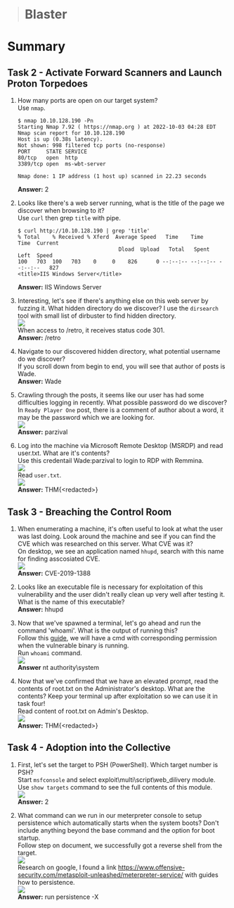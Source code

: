 > # Blaster 

# Summary

## Task 2 - Activate Forward Scanners and Launch Proton Torpedoes
1. How many ports are open on our target system?<br>
    Use `nmap`.<br>
    ```
    $ nmap 10.10.128.190 -Pn  
    Starting Nmap 7.92 ( https://nmap.org ) at 2022-10-03 04:28 EDT
    Nmap scan report for 10.10.128.190
    Host is up (0.38s latency).
    Not shown: 998 filtered tcp ports (no-response)
    PORT     STATE SERVICE
    80/tcp   open  http
    3389/tcp open  ms-wbt-server

    Nmap done: 1 IP address (1 host up) scanned in 22.23 seconds
    ```
    **Answer:** 2

1. Looks like there's a web server running, what is the title of the page we discover when browsing to it?<br>
    Use `curl` then grep `title` with pipe.<br>
    ```
    $ curl http://10.10.128.190 | grep 'title'
    % Total    % Received % Xferd  Average Speed   Time    Time     Time  Current
                                    Dload  Upload   Total   Spent    Left  Speed
    100   703  100   703    0     0    826      0 --:--:-- --:--:-- --:--:--   827
    <title>IIS Windows Server</title>
    ```
    **Answer:** IIS Windows Server

1. Interesting, let's see if there's anything else on this web server by fuzzing it. What hidden directory do we discover?<bt>
    I use the `dirsearch` tool with small list of dirbuster to find hidden directory.<br>
    ![](images/1.png)<br>
    When access to /retro, it receives status code 301.<br>
    **Answer:** /retro

1. Navigate to our discovered hidden directory, what potential username do we discover?<br>
    If you scroll down from begin to end, you will see that author of posts is Wade.<br>
    **Answer:** Wade

1. Crawling through the posts, it seems like our user has had some difficulties logging in recently. What possible password do we discover?<br>
    In `Ready Player One` post, there is a comment of author about a word, it may be the password which we are looking for.<br>
    ![](images/2.png)<br>
    **Answer:** parzival

1. Log into the machine via Microsoft Remote Desktop (MSRDP) and read user.txt. What are it's contents?<br>
    Use this credentail Wade:parzival to login to RDP with Remmina.<br>
    ![](images/3.png)<br>
    Read `user.txt`.<br>
    ![](images/4.png)<br>
    **Answer:** THM{\<redacted>}

## Task 3 - Breaching the Control Room
1. When enumerating a machine, it's often useful to look at what the user was last doing. Look around the machine and see if you can find the CVE which was researched on this server. What CVE was it?<br>
    On desktop, we see an application named `hhupd`, search with this name for finding asscosiated CVE.<br>
    ![](images/5.png)<br>
    **Answer:** CVE-2019-1388

1. Looks like an executable file is necessary for exploitation of this vulnerability and the user didn't really clean up very well after testing it. What is the name of this executable?<br>
    **Answer:** hhupd

1. Now that we've spawned a terminal, let's go ahead and run the command 'whoami'. What is the output of running this?<br>
    Follow this [guide](https://www.youtube.com/watch?v=0ULr7oh6TDI&themeRefresh=1), we will have a cmd with corresponding permission when the vulnerable binary is running.<br>
    Run `whoami` command.<br>
    ![](images/6.png)<br>
    **Answer** nt authority\system

1. Now that we've confirmed that we have an elevated prompt, read the contents of root.txt on the Administrator's desktop. What are the contents? Keep your terminal up after exploitation so we can use it in task four!<br>
    Read content of root.txt on Admin's Desktop.<br>
    ![](images/7.png)<br>
    **Answer:** THM{\<redacted>}

## Task 4 - Adoption into the Collective
1. First, let's set the target to PSH (PowerShell). Which target number is PSH?<br>
    Start `msfconsole` and select exploit\multi\script\web_dilivery module.<br>
    Use `show targets` command to see the full contents of this module.<br>
    ![](images/8.png)<br>
    **Answer:** 2

1. What command can we run in our meterpreter console to setup persistence which automatically starts when the system boots? Don't include anything beyond the base command and the option for boot startup. <br>
    Follow step on document, we successfully got a reverse shell from the target.<br>
    ![](images/9.png)<br>
    Research on google, I found a link https://www.offensive-security.com/metasploit-unleashed/meterpreter-service/ with guides how to persistence.<br>
    ![](images/11.png)<br>
    **Answer:** run persistence -X
    
